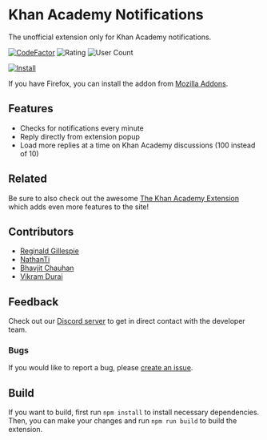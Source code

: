 # Khan Academy Notifications
The unofficial extension only for Khan Academy notifications.

[![CodeFactor](https://www.codefactor.io/repository/github/eliasmurcray/ka-notifications/badge)](https://www.codefactor.io/repository/github/eliasmurcray/ka-notifications)
![Rating](https://img.shields.io/chrome-web-store/rating/gdlfnahbohjggjhpcmabnfikiigncjbd.svg)
![User Count](https://img.shields.io/chrome-web-store/users/gdlfnahbohjggjhpcmabnfikiigncjbd.svg)

[![Install](https://storage.googleapis.com/chrome-gcs-uploader.appspot.com/image/WlD8wC6g8khYWPJUsQceQkhXSlv1/iNEddTyWiMfLSwFD6qGq.png)](https://chrome.google.com/webstore/detail/khan-academy-notification/gdlfnahbohjggjhpcmabnfikiigncjbd)

If you have Firefox, you can install the addon from [Mozilla Addons](https://addons.mozilla.org/en-US/firefox/addon/khan-academy-notifications/).

## Features
* Checks for notifications every minute
* Reply directly from extension popup
* Load more replies at a time on Khan Academy discussions (100 instead of 10)

## Related
Be sure to also check out the awesome [The Khan Academy Extension](https://github.com/ka-extension/ka-extension-ts) which adds even more features to the site!

## Contributors
* [Reginald Gillespie](https://github.com/Reginald-Gillespie)
* [NathanTi](https://github.com/ntillier)
* [Bhavjit Chauhan](https://github.com/bhavjitChauhan)
* [Vikram Durai](https://github.com/vikramdurai)

## Feedback
Check out our [Discord server](https://discord.com/invite/peexFK5dz6) to get in direct contact with the developer team.

### Bugs
If you would like to report a bug, please [create an issue](https://github.com/eliasmurcray/ka-notifications/issues).

## Build
If you want to build, first run `npm install` to install necessary dependencies. Then, you can make your changes and run `npm run build` to build the extension.